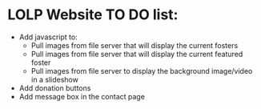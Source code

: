 # LOLP Website TO DO list:
- Add javascript to:
	- Pull images from file server that will display the current fosters
	- Pull images from file server that will display the current featured foster
	- Pull images from file server to display the background image/video in a slideshow
- Add donation buttons
- Add message box in the contact page
